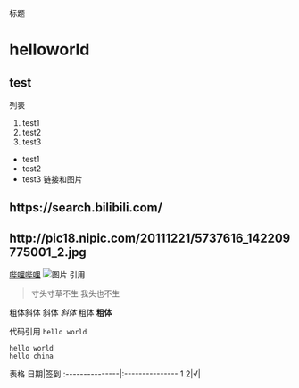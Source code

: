 标题
# helloworld
## test
列表
1. test1
2. test2
3. test3
- test1
- test2
- test3
链接和图片
<h2 id="picture"> https://search.bilibili.com/ </h2>
<h2 id="picture"> http://pic18.nipic.com/20111221/5737616_142209775001_2.jpg </h2>

[哔哩哔哩](https://search.bilibili.com/)
![图片](http://www.xinhuanet.com/photo/2016-07/20/129162596_14689850029451n.jpg)
引用
> 寸头寸草不生
> 我头也不生

粗体斜体
斜体 *斜体*
粗体 **粗体**

代码引用
`hello world`

```
hello world
hello china 
```

表格
日期|签到
:---------------|:---------------
1
2|√|
